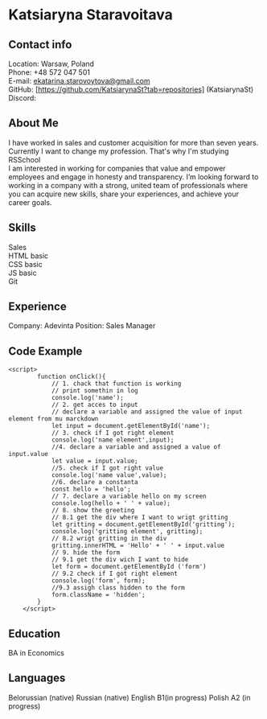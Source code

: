 # Katsiaryna Staravoitava
## Contact info

Location: Warsaw, Poland<br/>
Phone: +48 572 047 501<br/>
E-mail: ekatarina.starovoytova@gmail.com<br/>
GitHub: [https://github.com/KatsiarynaSt?tab=repositories] (KatsiarynaSt)
Discord: 
## About Me
I have worked in sales and customer acquisition for more than seven years. Currently I want to change my profession. That's why I'm studying RSSchool<br/>
I am interested in working for companies that value and empower employees and engage in honesty and transparency. I’m looking forward to working in a company with a strong, united team of professionals where you can acquire new skills, share your experiences, and achieve your career goals.
## Skills
Sales<br/>
HTML basic<br/>
CSS basic<br/>
JS basic<br/>
Git<br/>
## Experience
Company: Adevinta
Position: Sales Manager
## Code Example
```
<script>
        function onClick(){
            // 1. chack that function is working
            // print somethin in log
            console.log('name');
            // 2. get acces to input
            // declare a variable and assigned the value of input element from mu marckdown
            let input = document.getElementById('name');
            // 3. check if I got right element
            console.log('name element',input);
            //4. declare a variable and assigned a value of input.value 
            let value = input.value;
            //5. check if I got right value
            console.log('name value',value);
            //6. declare a constanta 
            const hello = 'hello';
            // 7. declare a variable hello on my screen
            console.log(hello + ' ' + value);
            // 8. show the greeting
            // 8.1 get the div where I want to wrigt gritting
            let gritting = document.getElementById('gritting');
            console.log('gritting element', gritting);
            // 8.2 wrigt gritting in the div
            gritting.innerHTML = 'Hello' + ' ' + input.value
            // 9. hide the form
            // 9.1 get the div wich I want to hide
            let form = document.getElementById ('form')
            // 9.2 check if I got right element
            console.log('form', form);
            //9.3 assigh class hidden to the form
            form.className = 'hidden';
        }
    </script> 
```
## Education
BA in Economics
## Languages
Belorussian (native)
Russian (native)
English B1(in progress)
Polish A2 (in progress)